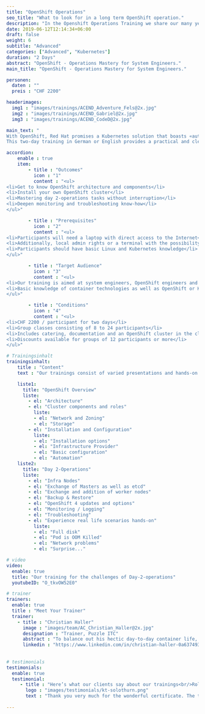 ```yaml
---
title: "OpenShift Operations"
seo_title: "What to look for in a long term OpenShift operation."
description: "In the Openshift Operations Training we share our many years of operational experience with you and you learn how to solve common problems."
date: 2019-06-12T12:14:34+06:00
draft: false
weight: 6
subtitle: "Advanced"
categories: ["Advanced", "Kubernetes"]
duration: "2 Days"
abstract: "OpenShift - Operations Mastery for System Engineers."
main_title: "OpenShift - Operations Mastery for System Engineers."

personen: 
  daten : ""
  preis : "CHF 2200"

headerimages:
  img1 : "images/trainings/ACEND_Adventure_Fels@2x.jpg"
  img2 : "images/trainings/ACEND_Gabriel@2x.jpg"
  img3 : "images/trainings/ACEND_CodeD@2x.jpg"

main_text: "
With OpenShift, Red Hat promises a Kubernetes solution that boasts «automated operations» and other benefits for operations and development.\n\n 
This two-day training in German or English provides a practical and clearly understandable overview of the challenges in Day 2 operations. Our trainers come from the field and are experienced OpenShift Engineers. Delivery takes place online or on-site."

accordion:
    enable : true
    item:
        - title : "Outcomes"
          icon : "1"
          content : "<ul>
<li>Get to know OpenShift architecture and components</li>
<li>Install your own OpenShift cluster</li>
<li>Mastering day 2-operations tasks without interruption</li>
<li>Deepen monitoring and troubleshooting know-how</li>
</ul>"

        - title : "Prerequisites"
          icon : "2"
          content : "<ul>
<li>Participants will need a laptop with direct access to the Internet</li>
<li>Additionally, local admin rights or a terminal with the possibility of outgoing SSH connections are required</li>
<li>Participants should have basic Linux and Kubernetes knowledge</li>
</ul>"

        - title : "Target Audience"
          icon : "3"
          content : "<ul>
<li>Our training is aimed at system engineers, OpenShift engineers and everyhone who wants to learn about the operational aspects of OpenShift</li>
<li>Basic knowledge of container technologies as well as OpenShift or Kubernetes is a prerequisite</li>
</ul>"

        - title : "Conditions"
          icon : "4"
          content : "<ul>
<li>CHF 2200 / participant for two days</li>
<li>Group classes consisting of 8 to 24 participants</li>
<li>Includes catering, documentation and an OpenShift cluster in the cloud for each participant</li>
<li>Discounts available for groups of 12 participants or more</li>
</ul>"

# Trainingsinhalt
trainingsinhalt: 
    title : "Content"
    text : "Our trainings consist of varied presentations and hands-on labs to convey their content in an exciting way. We are also happy to make reference to your infrastructure in consultation with you. If there is a need for additional content, we can make adjustments at your request."

    liste1:
      title: "OpenShift Overview"
      liste:
        - el: "Architecture"
        - el: "Cluster components and roles"
          liste:
          - el: "Network and Zoning"
          - el: "Storage"
        - el: "Installation and Configuration"
          liste:
          - el: "Installation options"
          - el: "Infrastructure Provider"
          - el: "Basic configuration"
          - el: "Automation"
    liste2:
      title: "Day 2-Operations"
      liste:
        - el: "Infra Nodes"
        - el: "Exchange of Masters as well as etcd"
        - el: "Exchange and addition of worker nodes"
        - el: "Backup & Restore"
        - el: "OpenShift 4 updates and options"
        - el: "Monitoring / Logging"
        - el: "Troubleshooting"
        - el: "Experience real life scenarios hands-on"
          liste:
          - el: "Full disk"
          - el: "Pod is OOM Killed"
          - el: "Network problems"
          - el: "Surprise..."

# video
video:
  enable: true
  title: "Our training for the challenges of Day-2-operations"
  youtubeID: "O_tkvOW52E0"

# trainer
trainers:
  enable: true
  title : "Meet Your Trainer"
  trainer:
    - title : "Christian Haller"
      image : "images/team/AC_Christian_Haller@2x.jpg"
      designation : "Trainer, Puzzle ITC"
      abstract : "To balance out his hectic day-to-day container life, he makes his sourdough pizza by hand. And then eats it himself right away."
      linkedin : "https://www.linkedin.com/in/christian-haller-0a637493"
      
      
# testimonials
testimonials:
  enable: true
  testimonial:
     - title : "Here’s what our clients say about our trainings<br/>Roland Egli, Solothurn"
       logo : "images/testimonials/kt-solothurn.png"
       text : "Thank you very much for the wonderful certificate. The training was very educational and the exchange with the other trainees I found very valuable. Great organization."
      
---
```

